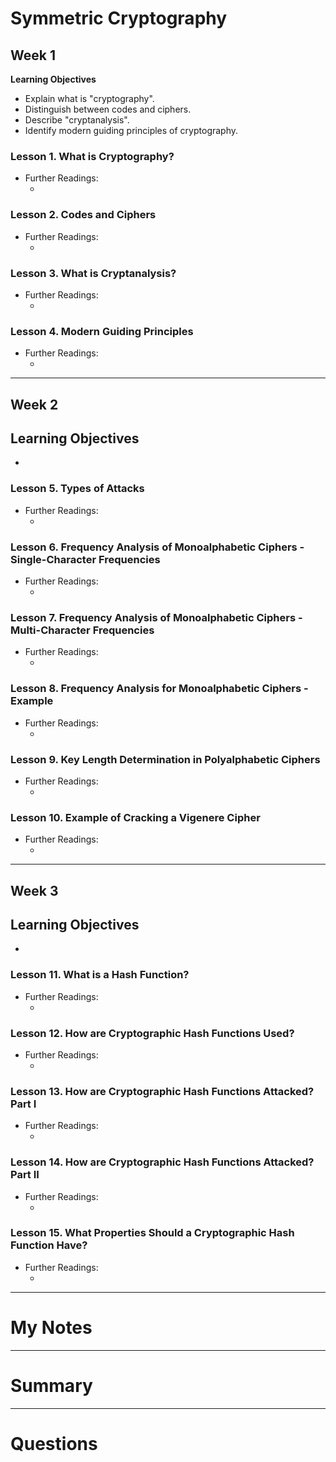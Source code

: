 # Symmetric Cryptography

## Week 1

__Learning Objectives__

- Explain what is "cryptography".
- Distinguish between codes and ciphers.
- Describe "cryptanalysis".
- Identify modern guiding principles of cryptography.

### Lesson 1. What is Cryptography?



- Further Readings:
    - []()

### Lesson 2. Codes and Ciphers



- Further Readings:
    - []()

### Lesson 3. What is Cryptanalysis?



- Further Readings:
    - []()

### Lesson 4. Modern Guiding Principles



- Further Readings:
    - []()




---
## Week 2

__Learning Objectives__
- 
- 

### Lesson 5. Types of Attacks






- Further Readings:
    - []()

### Lesson 6. Frequency Analysis of Monoalphabetic Ciphers - Single-Character Frequencies






- Further Readings:
    - []()

### Lesson 7. Frequency Analysis of Monoalphabetic Ciphers - Multi-Character Frequencies






- Further Readings:
    - []()

### Lesson 8. Frequency Analysis for Monoalphabetic Ciphers - Example






- Further Readings:
    - []()

### Lesson 9. Key Length Determination in Polyalphabetic Ciphers






- Further Readings:
    - []()

### Lesson 10. Example of Cracking a Vigenere Cipher






- Further Readings:
    - []()







---
## Week 3

__Learning Objectives__
- 
- 

### Lesson 11. What is a Hash Function?



- Further Readings:
    - []()

### Lesson 12. How are Cryptographic Hash Functions Used?



- Further Readings:
    - []()

### Lesson 13. How are Cryptographic Hash Functions Attacked? Part I



- Further Readings:
    - []()

### Lesson 14. How are Cryptographic Hash Functions Attacked? Part II



- Further Readings:
    - []()

### Lesson 15. What Properties Should a Cryptographic Hash Function Have?



- Further Readings:
    - []()



---
# My Notes


---
# Summary


---
# Questions

